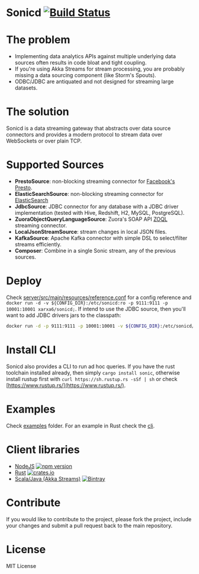 # Sonicd [![Build Status](https://travis-ci.org/xarxa6/sonicd.svg)](https://travis-ci.org/xarxa6/sonicd)

# The problem
- Implementing data analytics APIs against multiple underlying data sources often results in code bloat and tight coupling.
- If you're using Akka Streams for stream processing, you are probably missing a data sourcing component (like Storm's Spouts).
- ODBC/JDBC are antiquated and not designed for streaming large datasets.

# The solution
Sonicd is a data streaming gateway that abstracts over data source connectors and provides a modern protocol to stream data over WebSockets or over plain TCP.

# Supported Sources
- **PrestoSource**: non-blocking streaming connector for [Facebook's Presto](https://prestodb.io/).
- **ElasticSearchSource**: non-blocking streaming connector for [ElasticSearch](https://www.elastic.co/products/elasticsearch)
- **JdbcSource**: JDBC connector for any database with a JDBC driver implementation (tested with Hive, Redshift, H2, MySQL, PostgreSQL).
- **ZuoraObjectQueryLanguageSource**: Zuora's SOAP API [ZOQL](https://knowledgecenter.zuora.com/DC_Developers/SOAP_API/M_Zuora_Object_Query_Language) streaming connector.
- **LocalJsonStreamSource**: stream changes in local JSON files.
- **KafkaSource**: Apache Kafka connector with simple DSL to select/filter streams efficiently.
- **Composer**: Combine in a single Sonic stream, any of the previous sources.

# Deploy
Check [server/src/main/resources/reference.conf](server/src/main/resources/reference.conf) for a config reference and `docker run -d -v ${CONFIG_DIR}:/etc/sonicd:ro -p 9111:9111 -p 10001:10001 xarxa6/sonicd;`.
If intend to use the JDBC source, then you'll want to add JDBC drivers jars to the classpath:
```bash
docker run -d -p 9111:9111 -p 10001:10001 -v ${CONFIG_DIR}:/etc/sonicd/ -v ${JDBC_DRIVERS}:/var/lib/sonicd/ xarxa6/sonicd
```

# Install CLI
Sonicd also provides a CLI to run ad hoc queries. If you have the rust toolchain installed already, then simply `cargo install sonic`, otherwise install rustup first with `curl https://sh.rustup.rs -sSf | sh` or check [https://www.rustup.rs/](https://www.rustup.rs/).

# Examples
Check [examples](examples) folder. For an example in Rust check the [cli](cli).

# Client libraries
- [NodeJS](https://github.com/xarxa6/sonic-js) [![npm version](https://badge.fury.io/js/sonic-js.svg)](https://badge.fury.io/js/sonic-js)
- [Rust](https://github.com/xarxa6/sonic-rs) [![crates.io](http://meritbadge.herokuapp.com/sonic)](https://crates.io/crates/sonic)
- [Scala/Java (Akka Streams)](https://github.com/xarxa6/sonic-scala) [ ![Bintray](https://api.bintray.com/packages/ernestrc/maven/sonicd-core/images/download.svg)](https://bintray.com/ernestrc/maven/sonicd-core/_latestVersion)

# Contribute
If you would like to contribute to the project, please fork the project, include your changes and submit a pull request back to the main repository.

# License
MIT License 
